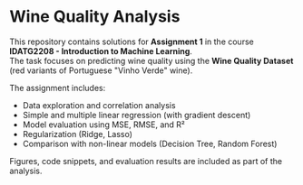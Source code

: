 # Wine Quality Analysis

This repository contains solutions for **Assignment 1** in the course **IDATG2208 - Introduction to Machine Learning**.  
The task focuses on predicting wine quality using the **Wine Quality Dataset** (red variants of Portuguese "Vinho Verde" wine).  

The assignment includes:  
- Data exploration and correlation analysis  
- Simple and multiple linear regression (with gradient descent)  
- Model evaluation using MSE, RMSE, and R²  
- Regularization (Ridge, Lasso)  
- Comparison with non-linear models (Decision Tree, Random Forest)  

Figures, code snippets, and evaluation results are included as part of the analysis.  
